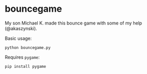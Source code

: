 # bouncegame

My son Michael K. made this bounce game with some of my help (@akaszynski).

Basic usage:
```
python bouncegame.py
```

Requires `pygame`:

```
pip install pygame
```
